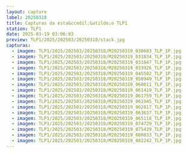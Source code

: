 ```yaml
---
layout: capture
label: 20250318
title: Capturas da esta&ccedil;&atilde;o TLP1
station: TLP1
date: 2025-03-19 03:06:03
preview: TLP1/2025/202503/20250318/stack.jpg
capturas:
  - imagem: TLP1/2025/202503/20250318/M20250319_030603_TLP_1P.jpg
  - imagem: TLP1/2025/202503/20250318/M20250319_031834_TLP_1P.jpg
  - imagem: TLP1/2025/202503/20250318/M20250319_031847_TLP_1P.jpg
  - imagem: TLP1/2025/202503/20250318/M20250319_033926_TLP_1P.jpg
  - imagem: TLP1/2025/202503/20250318/M20250319_045502_TLP_1P.jpg
  - imagem: TLP1/2025/202503/20250318/M20250319_050949_TLP_1P.jpg
  - imagem: TLP1/2025/202503/20250318/M20250319_060011_TLP_1P.jpg
  - imagem: TLP1/2025/202503/20250318/M20250319_061419_TLP_1P.jpg
  - imagem: TLP1/2025/202503/20250318/M20250319_061759_TLP_1P.jpg
  - imagem: TLP1/2025/202503/20250318/M20250319_061945_TLP_1P.jpg
  - imagem: TLP1/2025/202503/20250318/M20250319_062817_TLP_1P.jpg
  - imagem: TLP1/2025/202503/20250318/M20250319_063637_TLP_1P.jpg
  - imagem: TLP1/2025/202503/20250318/M20250319_065118_TLP_1P.jpg
  - imagem: TLP1/2025/202503/20250318/M20250319_074729_TLP_1P.jpg
  - imagem: TLP1/2025/202503/20250318/M20250319_075439_TLP_1P.jpg
  - imagem: TLP1/2025/202503/20250318/M20250319_080833_TLP_1P.jpg
  - imagem: TLP1/2025/202503/20250318/M20250319_082242_TLP_1P.jpg
---
```

